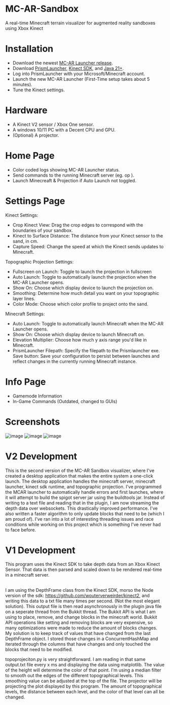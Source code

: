 # MC-AR-Sandbox
A real-time Minecraft terrain visualizer for augmented reality sandboxes using Xbox Kinect <br>

# Installation
- Download the newest [MC-AR Launcher release](https://github.com/colemaring/MC-AR-Sandbox/releases). <br>
- Download [PrismLauncher](https://prismlauncher.org/download/windows/), [Kinect SDK](https://www.microsoft.com/en-us/download/details.aspx?id=44561), and [Java 21+](https://www.oracle.com/java/technologies/downloads/#java21). <br>
- Log into PrismLauncher with your Microsoft/Minecraft account. <br>
- Launch the new MC-AR Launcher (First-Time setup takes about 5 minutes). <br>
- Tune the Kinect settings. <br>

# Hardware
- A Kinect V2 sensor / Xbox One sensor.
- A windows 10/11 PC with a Decent CPU and GPU.
- (Optional) A projector.

# Home Page
- Color coded logs showing MC-AR Launcher status.
- Send commands to the running Minecraft server (eg. op <username>).
- Launch Minecreaft & Projection if Auto Launch not toggled.

# Settings Page
Kinect Settings:
- Crop Kinect View: Drag the crop edges to correspond with the boundaries of your sandbox.
- Kinect to Surface Distance: The distance from your Kinect sensor to the sand, in cm.
- Capture Speed: Change the speed at which the Kinect sends updates to Minecraft.

Topographic Projection Settings:
- Fullscreen on Launch: Toggle to launch the projection in fullscreen
- Auto Launch: Toggle to automatically launch the projection when the MC-AR Launcher opens.
- Show On: Choose which display device to launch the projection on.
- Smoothing: Determine how much detail you want on your topographic layer lines.
- Color Mode: Choose which color profile to project onto the sand.

Minecraft Settings:
- Auto Launch: Toggle to automatically launch Minecraft when the MC-AR Launcher opens.
- Show On: Choose which display device to launch Minecraft on.
- Elevation Multiplier: Choose how much y axis range you'd like in Minecraft.
- PrismLauncher Filepath: Specify the filepath to the Prismlauncher exe.
Save button: Save your configuration to persist between launches and reflect changes in the currently running Minecraft instance.

# Info Page
- Gamemode Information
- In-Game Commands (Outdated, changed to GUIs)

# Screenshots
![image](https://github.com/user-attachments/assets/f27ef5f5-a43b-4053-8044-72e953e55e1f)
![image](https://github.com/user-attachments/assets/611abce0-67b2-4a2d-b5cf-1073f39617b0)
![image](https://github.com/user-attachments/assets/04bb55f9-e500-4f6b-9cf1-bec1d613143a)

# V2 Development
This is the second version of the MC-AR Sandbox visualizer, where I've created a desktop application that makes the entire system a one-click launch. The desktop application handles the minecraft server, minecraft launcher, kinect sdk runtime, and topographic projection. I've programmed the MCAR launcher to automatically handle errors and first launches, where it will attempt to build the spigot server jar using the buildtools jar. Instead of writing to a text file and reading that in the plugin, I am now streaming the depth data over websockets. This drastically improved performance. I've also written a faster algorithm to only update blocks that need to be (which I am proud of). I've ran into a lot of interesting threading issues and race conditions while working on this project which is something I've never had to face before. <br>

# V1 Development
This program uses the Kinect SDK to take depth data from an Xbox Kinect Sensor. That data is then parsed and scaled down to be rendered real-time in a minecraft server. <br><br>

I am using the DepthFrame class from the Kinect SDK, morso the Node version of the sdk: https://github.com/wouterverweirder/kinect2, and writing this data to a txt file many times per second. (Not the most elegant solution). This output file is then read asynchronously in the plugin java file on a seperate thread from the Bukkit thread. The Bukkit API is what I am using to place, remove, and change blocks in the minecraft world. Bukkit API operations like setting and removing blocks are very expensive, so many optimizations were made to reduce the amount of blocks changes. My solution is to keep track of values that have changed from the last DepthFrame object. I stored those changes in a ConcurrentHashMap and iterated through the columns that have changes and only touched the blocks that need to be modified.

topoprojeciton.py is very straightforward. I am reading in that same output.txt file every x ms and displaying the data using matplotlib. The value of the height will determine the color of that point. I'm using a median filter to smooth out the edges of the different topographical levels. This smoothing value can be adjusted at the top of the file. The projector will be projecting the plot displayed by this program. The amount of topographical levels, the distance between each level, and the color of that level can all be changed. <br><br>
